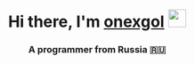 <h1 align="center">Hi there, I'm <a href="https://github.com/onexgol" target="_blank">onexgol</a> 
<img src="https://github.com/blackcater/blackcater/raw/main/images/Hi.gif" height="32"/></h1>
<h3 align="center">A programmer from Russia 🇷🇺</h3>

